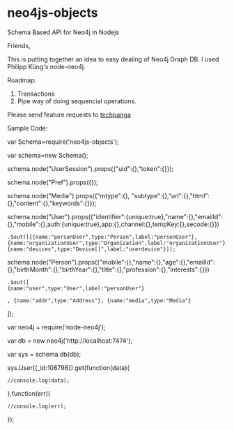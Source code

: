 # neo4js-objects
Schema Based API for Neo4j in Nodejs

Friends,

This is putting together an idea to easy dealing of Neo4j Graph DB. I used Philipp Küng's node-neo4j.

Roadmap:
1. Transactions
2. Pipe way of doing sequencial operations.

Please send feature requests to <a href='mailto:techpanga@gmail.com'>techpanga</a>


Sample Code:

var Schema=require('neo4js-objects');

var schema=new Schema();

schema.node("UserSession").props({"uid":{},"token":{}});

schema.node("Pref").props({});

schema.node("Media").props({"mtype":{}, "subtype":{},"url":{},"html":{},"content":{},"keywords":{}});

schema.node("User").props({"identifier":{unique:true},"name":{},"emailId":{},"mobile":{},auth:{unique:true},app:{},channel:{},tempKey:{},secode:{}})

    .$out([{{name:"personUser",type:"Person",label:"personUser"},{name:"organizationUser",type:"Organization",label:"organizationUser"},{name:"devices",type:"Device[]",label:"userdevice"}]);

schema.node("Person").props({"mobile":{},"name":{},"age":{},"emailId":{},"birthMonth":{},"birthYear":{},"title":{},"profession":{},"interests":{}})

    .$out([
    {name:"user",type:"User",label:"personUser"}

    , {name:"addr",type:"Address"}, {name:"media",type:"Media"}


]);

var neo4j = require('node-neo4j');

var db = new neo4j('http://localhost:7474');

var sys = schema.db(db);

sys.User({_id:108798}).get(function(data){

    //console.log(data);

},function(err){

    //console.log(err);
});
